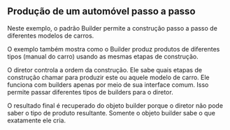 ## Produção de um automóvel passo a passo

Neste exemplo, o padrão Builder permite a construção passo a passo de diferentes modelos de carros.

O exemplo também mostra como o Builder produz produtos de diferentes tipos (manual do carro) usando as mesmas etapas de
construção.

O diretor controla a ordem da construção. Ele sabe quais etapas de construção chamar para produzir este ou aquele modelo
de carro. Ele funciona com builders apenas por meio de sua interface comum. Isso permite passar diferentes tipos de
builders para o diretor.

O resultado final é recuperado do objeto builder porque o diretor não pode saber o tipo de produto resultante. Somente o
objeto builder sabe o que exatamente ele cria.